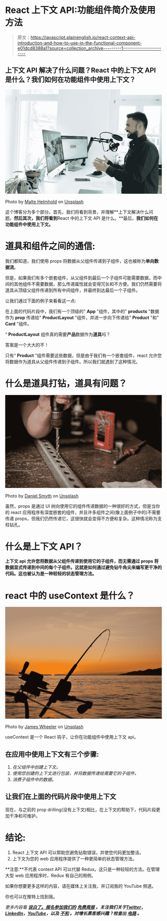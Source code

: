 # React 上下文 API:功能组件简介及使用方法

> 原文：<https://javascript.plainenglish.io/react-context-api-introduction-and-how-to-use-in-the-functional-component-e01dcd8388a1?source=collection_archive---------1----------------------->

## 上下文 API 解决了什么问题？**React 中的上下文 API 是什么？我们如何在功能组件中使用上下文？**

![](img/802d0cc93c06e1091e96874bd5432ffe.png)

Photo by [Malte Helmhold](https://unsplash.com/@maltehelmhold?utm_source=medium&utm_medium=referral) on [Unsplash](https://unsplash.com?utm_source=medium&utm_medium=referral)

这个博客分为多个部分。首先，我们将看到背景，并理解**上下文解决什么问题。**然后其次，我们将看到**React 中的上下文 API 是什么。**最后，**我们如何在功能组件中使用上下文。**

# 道具和组件之间的通信:

我们都知道，我们使用 props 将数据从父组件传递到子组件，这也被称为**单向数据流**。

但是，如果我们有多个嵌套组件，从父组件到最后一个子组件可能需要数据，而中间的其他组件不需要数据，那么传递属性就会变得冗长和不方便。我们仍然需要将道具从顶级父组件传递到所有中间组件，并最终到达最后一个子组件。

让我们通过下面的例子来看看这一点:

在上面的代码片段中，我们有一个顶级的" **App** "组件，其中的" **products** "数据作为 **prop** 传递给" **ProductLayout** "组件，并进一步向下传递给" **Product** "和" **Card** "组件。

“ **ProductLayout** 组件真的需要**产品**数据作为**道具**吗？

答案是一个大大的不！

只有“ **Product** ”组件需要这些数据，但是由于我们有一个嵌套组件，react 允许您将数据作为道具从父组件传递到子组件。所以我们就遇到了这种情况。

# 什么是道具打钻，道具有问题？

![](img/8e59b1e08740611d08d7ef8a63ebbd1a.png)

Photo by [Daniel Smyth](https://unsplash.com/@smudgern6?utm_source=medium&utm_medium=referral) on [Unsplash](https://unsplash.com?utm_source=medium&utm_medium=referral)

虽然，props 是通过 UI 树向使用它的组件传递数据的一种很好的方式，但是当你的 react 应用程序有深度嵌套的组件，并且许多组件之间(像上面例子中的<productlayout>)不需要传递 props，但我们仍然传递它，这很快就会变得不方便和复杂。这种情况称为支柱钻孔。</productlayout>

# 什么是上下文 API？

**上下文 api 允许您将数据从父组件传递到使用它的子组件，而无需通过 props 将数据显式传递到中间的每个子组件。这就是如何通过避免钻牛角尖来编写更干净的代码。这也被认为是一种较轻的状态管理方法。**

# react 中的 useContext 是什么？

![](img/624e3c8943901024a2abcee88a6e4f3a.png)

Photo by [James Wheeler](https://unsplash.com/@souvenirpixels?utm_source=medium&utm_medium=referral) on [Unsplash](https://unsplash.com?utm_source=medium&utm_medium=referral)

useContext 是一个 React 钩子，让你在功能组件中使用上下文 api。

## **在应用中使用上下文有三个步骤:**

1.  *在父组件中创建上下文。*
2.  *使用您创建的上下文进行包装，并将数据传递给需要它的子组件。*
3.  *消费子组件中的数据。*

## 让我们在上面的代码片段中使用上下文

现在，与之前的 prop drilling(没有上下文)相比，在上下文的帮助下，代码片段更加干净和可维护。

# 结论:

1.  React 上下文 API 可以帮助您避免钻取错误，并使您代码更加整洁。
2.  上下文为您的 web 应用程序提供了一种更简单的状态管理方法。

**注意:**不代表 context API 可以代替 Redux。这只是一种较轻的方法。在管理大型 web 应用程序时，Redux 有自己的用例。

如果你想要更多这样的内容，请在媒体上关注我，并订阅我的 YouTube 频道。

你也可以在推特上找到我。

*更多内容看* [***说白了。报名参加我们的***](https://plainenglish.io/) **[***免费周报***](http://newsletter.plainenglish.io/) *。关注我们关于*[***Twitter***](https://twitter.com/inPlainEngHQ)，[***LinkedIn***](https://www.linkedin.com/company/inplainenglish/)*，*[***YouTube***](https://www.youtube.com/channel/UCtipWUghju290NWcn8jhyAw)*，以及* [***不和***](https://discord.gg/GtDtUAvyhW) *。对增长黑客感兴趣？检查出* [***电路***](https://circuit.ooo/) *。***